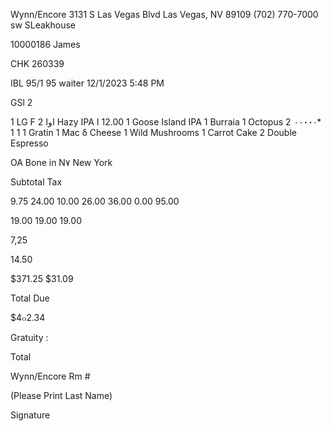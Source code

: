 Wynn/Encore
3131 S Las Vegas Blvd
Las Vegas, NV 89109
(702) 770-7000
sw SLeakhouse

10000186 James

CHK 260339

IBL 95/1
95 waiter
12/1/2023 5:48 PM

GSl 2

1 LG F اوا
2 Hazy IPA I 12.00
1 Goose Island IPA
1 Burraia
1 Octopus
2 *٠٠**٠٠**٠**
1
1
1 Gratin
1 Mac δ Cheese
1 Wild Mushrooms
1 Carrot Cake
2 Double Espresso

OA Bone in N٧
New York

Subtotal
Tax

9.75
24.00
10.00
26.00
36.00
0.00
95.00

19.00
19.00
19.00

7,25

14.50

$371.25
$31.09

Total Due

$4๐2.34

Gratuity :

Total

Wynn/Encore Rm #

(Please Print Last Name)

Signature

